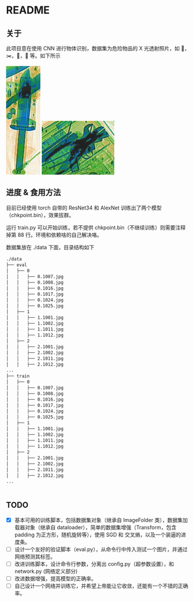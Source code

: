 # README
## 关于
此项目意在使用 CNN 进行物体识别，数据集为危险物品的 X 光透射照片，如 🔫，✂️，🔧，🔪 等。如下所示

![1.6](https://github.com/neoncloud/cnn_object_detection_project/raw/main/media/16118317390713/1.6.jpg)
![3.29](https://github.com/neoncloud/cnn_object_detection_project/raw/main/media/16118317390713/3.29.jpg)



## 进度 & 食用方法
目前已经使用 torch 自带的 ResNet34 和 AlexNet 训练出了两个模型（chkpoint.bin），效果拔群。

运行 train.py 可以开始训练，若不提供 chkpoint.bin（不继续训练）则需要注释掉第 88 行。环境和依赖啥的自己解决咯。

数据集放在 ./data 下面，目录结构如下

```
./data
├── eval
│   ├── 0
│   │   ├── 0.1007.jpg
│   │   ├── 0.1008.jpg
│   │   ├── 0.1016.jpg
│   │   ├── 0.1017.jpg
│   │   ├── 0.1024.jpg
│   │   ├── 0.1025.jpg
│   ├── 1
│   │   ├── 1.1001.jpg
│   │   ├── 1.1002.jpg
│   │   ├── 1.1011.jpg
│   │   ├── 1.1012.jpg
│   ├── 2
│   │   ├── 2.1001.jpg
│   │   ├── 2.1002.jpg
│   │   ├── 2.1011.jpg
│   │   ├── 2.1012.jpg
...
├── train
│   ├── 0
│   │   ├── 0.1007.jpg
│   │   ├── 0.1008.jpg
│   │   ├── 0.1016.jpg
│   │   ├── 0.1017.jpg
│   │   ├── 0.1024.jpg
│   │   ├── 0.1025.jpg
│   ├── 1
│   │   ├── 1.1001.jpg
│   │   ├── 1.1002.jpg
│   │   ├── 1.1011.jpg
│   │   ├── 1.1012.jpg
│   ├── 2
│   │   ├── 2.1001.jpg
│   │   ├── 2.1002.jpg
│   │   ├── 2.1011.jpg
│   │   ├── 2.1012.jpg
...


```

## TODO
* [x] 基本可用的训练脚本，包括数据集对象（继承自 ImageFolder 类），数据集加载器对象（继承自 dataloader），简单的数据集增强（Transform，包含 padding 为正方形，随机旋转等），使用 SGD 和 交叉熵，以及一个装逼的进度条。
* [ ] 设计一个友好的验证脚本（eval.py），从命令行中传入测试一个图片，并通过网络预测其标签。
* [ ] 改进训练脚本，设计命令行参数，分离出 config.py（超参数设置），和 network.py (网络定义部分)
* [ ] 改进数据增强，提高模型的正确率。
* [ ] 自己设计一个网络并训练它，并希望上帝能让它收敛，还能有一个不错的正确率。
